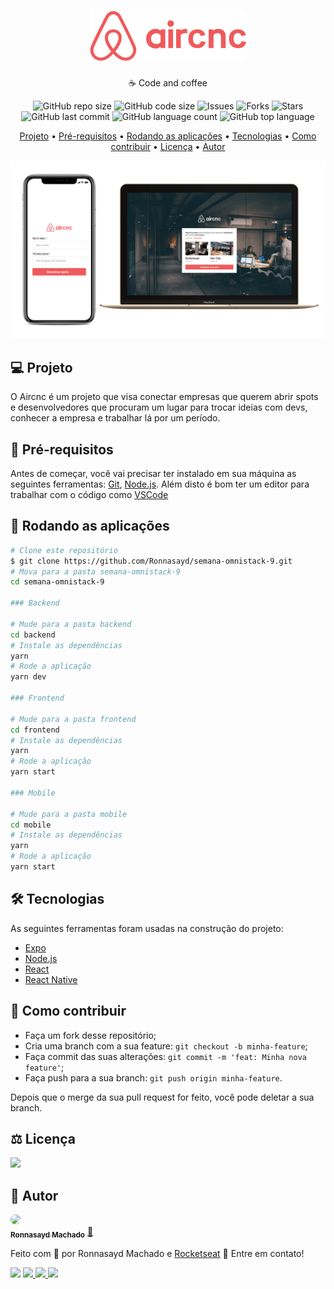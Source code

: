 <h1 align="center">
<img src=".github/logo.png" alt="logo" width="250px;">
</h1>
<p align="center">☕ Code and coffee</p>

<p align="center">
	  <img alt="GitHub repo size" src="https://img.shields.io/github/repo-size/Ronnasayd/semana-omnistack-9">
  <img alt="GitHub code size" src="https://img.shields.io/github/languages/code-size/Ronnasayd/semana-omnistack-9">
  <img alt="Issues" src="https://img.shields.io/github/issues/Ronnasayd/semana-omnistack-9">
  <img alt="Forks" src="https://img.shields.io/github/forks/Ronnasayd/semana-omnistack-9">
  <img alt="Stars" src="https://img.shields.io/github/stars/Ronnasayd/semana-omnistack-9">
  <img alt="GitHub last commit" src="https://img.shields.io/github/last-commit/Ronnasayd/semana-omnistack-9">
  <img alt="GitHub language count" src="https://img.shields.io/github/languages/count/Ronnasayd/semana-omnistack-9">
  <img alt="GitHub top language" src="https://img.shields.io/github/languages/top/Ronnasayd/semana-omnistack-9">
</p>

<p align="center">  
	<a href="#-projeto">Projeto</a> • 
	<a href="#-pré-requisitos">Pré-requisitos</a> • 
	<a href="#-rodando-as-aplicações">Rodando as aplicações</a> • 
	<a href="#-tecnologias">Tecnologias</a> • 
	<a href="#-como-contribuir">Como contribuir</a> •
  <a href="#%EF%B8%8F-licença">Licença</a> • 
	<a href="#-autor">Autor</a>
</p>

<p align="center">
<img src=".github/aircnc.png">
</p>

## 💻 Projeto

O Aircnc é um projeto que visa conectar empresas que querem abrir spots e desenvolvedores que procuram um lugar para trocar ideias com devs, conhecer a empresa e trabalhar lá por um período.

## 📝 Pré-requisitos

Antes de começar, você vai precisar ter instalado em sua máquina as seguintes ferramentas:
[Git](https://git-scm.com), [Node.js](https://nodejs.org/en/).
Além disto é bom ter um editor para trabalhar com o código como [VSCode](https://code.visualstudio.com/)

## 🎲 Rodando as aplicações

```bash
# Clone este repositório
$ git clone https://github.com/Ronnasayd/semana-omnistack-9.git
# Mova para a pasta semana-omnistack-9
cd semana-omnistack-9

### Backend

# Mude para a pasta backend
cd backend
# Instale as dependências
yarn
# Rode a aplicação
yarn dev

### Frontend

# Mude para a pasta frontend
cd frontend
# Instale as dependências
yarn
# Rode a aplicação
yarn start

### Mobile

# Mude para a pasta mobile
cd mobile
# Instale as dependências
yarn
# Rode a aplicação
yarn start
```

## 🛠 Tecnologias

As seguintes ferramentas foram usadas na construção do projeto:

- [Expo](https://expo.io/)
- [Node.js](https://nodejs.org/en/)
- [React](https://pt-br.reactjs.org/)
- [React Native](https://reactnative.dev/)

## 🤔 Como contribuir

- Faça um fork desse repositório;
- Cria uma branch com a sua feature: `git checkout -b minha-feature`;
- Faça commit das suas alterações: `git commit -m 'feat: Minha nova feature'`;
- Faça push para a sua branch: `git push origin minha-feature`.

Depois que o merge da sua pull request for feito, você pode deletar a sua branch.

## ⚖️ Licença

<a href="LICENSE.md">
<img src="https://img.shields.io/badge/license-mit-green?style=flat-square">
</a>

## 🎨 Autor

<a href="https://github.com/Ronnasayd">
<img style="border-radius: 50%;"src="https://avatars3.githubusercontent.com/u/5097702?s=460&u=bd60ecc1912c698b55aef2118a1cdebe0ae3844b&v=4" width="100px">
<br />
 <sub><b>Ronnasayd Machado</b></sub></a> <a href="" title="Autor">🚀</a>
</a>

Feito com 💜 por Ronnasayd Machado e [Rocketseat](https://rocketseat.com.br/) 👋 Entre em contato!

<p>
	<img src="https://img.shields.io/static/v1?label=made%20by&message=Ronnasayd&color=7159c1&style=flat-square&logo=postwoman&logoColor=white">
	<a href="https://www.facebook.com/ronnasaydmachado/">
	<img src="https://img.shields.io/static/v1?label=&message=Facebook&color=1673ea&style=flat-square&logo=facebook&logoColor=white">
	</a>
	<a href="https://twitter.com/ronnasayd">
	<img src="https://img.shields.io/static/v1?label=&message=Twitter&color=1da1f2&style=flat-square&logo=twitter&logoColor=white">
	</a>
  <a href="https://www.linkedin.com/in/ronnasayd/">
	<img src="https://img.shields.io/static/v1?label=&message=Linkedin&color=2867B2&style=flat-square&logo=linkedin&logoColor=white">
	</a>
</p>
